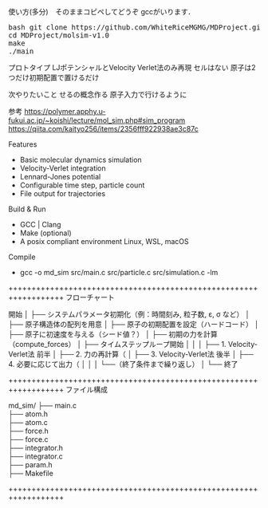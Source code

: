 使い方(多分)　そのままコピペしてどうぞ
gccがいります．


<pre>bash git clone https://github.com/WhiteRiceMGMG/MDProject.git
cd MDProject/molsim-v1.0
make 
./main </pre>





プロトタイプ
LJポテンシャルとVelocity Verlet法のみ再現
セルはない
原子は2つだけ初期配置で置けるだけ

次やりたいこと
せるの概念作る
原子入力で行けるように



参考
https://polymer.apphy.u-fukui.ac.jp/~koishi/lecture/mol_sim.php#sim_program
https://qiita.com/kaityo256/items/2356fff922938ae3c87c







Features
 - Basic molecular dynamics simulation
 - Velocity-Verlet integration
 - Lennard-Jones potential
 - Configurable time step, particle count
 - File output for trajectories 

Build & Run
 - GCC | Clang
 - Make (optional)
 - A posix compliant environment Linux, WSL, macOS

Compile
 - gcc -o md_sim src/main.c src/particle.c src/simulation.c -lm
 

 ++++++++++++++++++++++++++++++++++++++++++++++++++++++++++++++++++
 フローチャート

開始
│
├── システムパラメータ初期化（例：時間刻み, 粒子数, ε, σ など）
│
├── 原子構造体の配列を用意
│
├── 原子の初期配置を設定（ハードコード）
│
├── 原子に初速度を与える（シード値？）
│
├── 初期の力を計算（compute_forces）
│
├── タイムステップループ開始
│   │
│   ├── 1. Velocity-Verlet法 前半
│   ├── 2. 力の再計算（
│   ├── 3. Velocity-Verlet法 後半
│   ├── 4. 必要に応じて出力（
│   │
│   └──（終了条件まで繰り返し）
│
└── 終了

 ++++++++++++++++++++++++++++++++++++++++++++++++++++++++++++++++++
ファイル構成

 md_sim/
├── main.c         
├── atom.h         
├── atom.c         
├── force.h        
├── force.c        
├── integrator.h   
├── integrator.c   
├── param.h        
├── Makefile       

 ++++++++++++++++++++++++++++++++++++++++++++++++++++++++++++++++++
